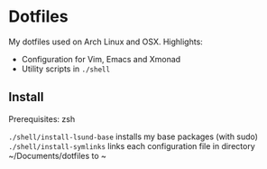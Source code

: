 # Dotfiles

My dotfiles used on Arch Linux and OSX. Highlights:

* Configuration for Vim, Emacs and Xmonad
* Utility scripts in `./shell`

## Install

Prerequisites: zsh

`./shell/install-lsund-base` installs my base packages (with sudo)
`./shell/install-symlinks` links each configuration file in directory ~/Documents/dotfiles to ~
